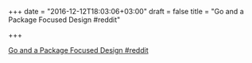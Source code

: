 +++
date = "2016-12-12T18:03:06+03:00"
draft = false
title = "Go and a Package Focused Design  #reddit"

+++

<p><a href="https://t.co/JJqHytIlCZ">Go and a Package Focused Design  #reddit</a></p>
